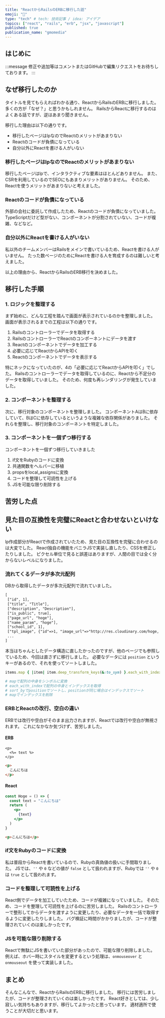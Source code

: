 ```yaml
---
title: "ReactからRailsのERBに移行した話"
emoji: "🚀"
type: "tech" # tech: 技術記事 / idea: アイデア
topics: ["react", "rails", "erb", "jsx", "javascript"]
published: true
publication_name: "gmomedia"
---
```


## はじめに

:::message
修正や追加等はコメントまたはGitHubで編集リクエストをお待ちしております。
:::

## なぜ移行したのか

タイトルを見てもらえればわかる通り、ReactからRailsのERBに移行しました。
多くの方が「なぜ？」と思うかもしれません。
RailsからReactに移行するのはよくある話ですが、逆はあまり聞きません。

移行した理由は以下の通りです。

- 移行したページはlpなのでReactのメリットがあまりない
- Reactのコードが負債になっている
- 自分以外にReactを書ける人がいない

### 移行したページはlpなのでReactのメリットがあまりない

移行したページはlpで、インタラクティブな要素はほとんどありません。
また、CSRを利用しているのでSEOにもあまりメリットがありません。
そのため、Reactを使うメリットがあまりないと考えました。

### Reactのコードが負債になっている

外部の会社に委託して作成したため、Reactのコードが負債になっていました。
TypeScriptだけど型がない、コンポーネントが分割されていない、コードが複雑、などなど。

### 自分以外にReactを書ける人がいない

私以外のチームメンバーはRailsをメインで書いているため、Reactを書ける人がいません。
たった数ページのためにReactを書ける人を育成するのは難しいと考えました。

以上の理由から、ReactからRailsのERB移行を決めました。

## 移行した手順

### 1. ロジックを整理する

まず始めに、どんな工程を踏んで画面が表示されているのかを整理しました。
画面が表示されるまでの工程は以下の通りです。

1. Railsのコントローラーでデータを取得する
2. RailsのコントローラーでReactのコンポーネントにデータを渡す
3. Reactのコンポーネントでデータを加工する
4. 必要に応じてReactからAPIを叩く
5. Reactのコンポーネントでデータを表示する

特にネックになっていたのが、4の「必要に応じてReactからAPIを叩く」でした。
Railsのコントローラーでデータを取得しているのに、Reactから不足分のデータを取得していました。
そのため、何度も再レンダリングが発生していました。

### 2. コンポーネントを整理する

次に、移行対象のコンポーネントを整理しました。
コンポーネントAはBに依存していて、BはCに依存しているというような複雑な依存関係がありました。
それらを整理し、移行対象のコンポーネントを特定しました。

### 3. コンポーネントを一個ずつ移行する

コンポーネントを一個ずつ移行していきました

1. if文をRubyのコードに変換
2. 共通関数をヘルパーに移植
3. propsをlocal_assignsに変換
4. コードを整理して可読性を上げる
5. JSを可能な限り削除する

## 苦労した点

## 見た目の互換性を完璧にReactと合わせないといけない

lp作成部分がReactで作成されていたため、見た目の互換性を完璧に合わせるのは大変でした。
React独自の機能をバニラJSで実装し直したり、CSSを修正したりしました。
ピクセル単位で見ると誤差はありますが、人間の目では全く分からないレベルになりました。

### 流れてくるデータが多次元配列

DBから取得したデータが多次元配列で流れていました。

```txt
[
 ["id", 1],
 ["title", "Title"],
 ["description", "Description"],
 ["is_public", true],
 ["page_url", "hoge"],
 ["name_param", "hoge"],
 ["school_id", 1],
 ["tpl_image", {"id"=>1, "image_url"=>"http://res.cloudinary.com/hoge, "image_smart_url"=>nil}],
 ...
]
```

本当はちゃんとしたデータ構造に直したかったのですが、他のページでも参照しているため、今回は直さずに移行しました。
必要なデータには `position` というキーがあるので、それを使ってソートしました。

```ruby
items.map { |item| item.deep_transform_keys(&:to_sym) }.each_with_index.sort_by { |item, index| [item[:position], index] }.map(&:first)

# mapで配列の中身をシンボルに変換
# each_with_indexで配列の中身とインデックスを取得
# sort_byでpositionでソートし、positionが同じ場合はインデックスでソート
# mapでインデックスを削除
```

### ERBとReactの改行、空白の違い

ERBでは改行や空白がそのまま出力されますが、Reactでは改行や空白が無視されます。
これになかなか気づけず、苦労しました。

#### ERB

```erb
<p>
  <%= text %>
</p>
```

```html
<p>
  こんにちは
</p>
```

#### React

```jsx
const Hoge = () => {
  const text = "こんにちは"
  return (
    <p>
      {text}
    </p>
  )
}
```

```html
<p>こんにちは</p>
```

### if文をRubyのコードに変換

私は普段からReactを書いているので、Rubyの真偽値の扱いに手間取りました。
JSでは、`''` や `0` などの値が `false` として扱われますが、Rubyでは `''` や `0` は `true` として扱われます。

### コードを整理して可読性を上げる

React側でデータを加工していたため、コードが複雑になっていました。
そのため、コードを整理して可読性を上げるのに苦労しました。
Railsのコントローラーで整形してからデータを渡すように変更したり、必要なデータを一括で取得するように変更したりしました。
バグ検証に時間がかかりましたが、コードが整理されていくのは楽しかったです。

### JSを可能な限り削除する

Reactで無駄にJSを書いていた部分があったので、可能な限り削除しました。
例えば、ホバー時にスタイルを変更するという処理は、`onmouseover` と `onmouseout` を使って実装しました。

## まとめ

そんなこんなで、ReactからRailsのERBに移行しました。
移行には苦労しましたが、コードが整理されていくのは楽しかったです。
React好きとしては、少し寂しい気持ちもありますが、移行してよかったと思っています。
適材適所で使うことが大切だと思います。
